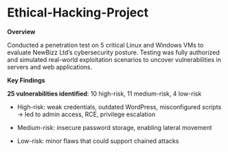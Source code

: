 # Ethical-Hacking-Project

**Overview**

Conducted a penetration test on 5 critical Linux and Windows VMs to evaluate NewBizz Ltd’s cybersecurity posture. Testing was fully authorized and simulated real-world exploitation scenarios to uncover vulnerabilities in servers and web applications.

**Key Findings**

**25 vulnerabilities identified**: 10 high-risk, 11 medium-risk, 4 low-risk

- High-risk: weak credentials, outdated WordPress, misconfigured scripts → led to admin access, RCE, privilege escalation

- Medium-risk: insecure password storage, enabling lateral movement

- Low-risk: minor flaws that could support chained attacks
